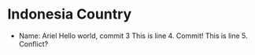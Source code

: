 # Indonesia Country
- Name: Ariel
Hello world, commit 3
This is line 4. Commit!
This is line 5. Conflict?